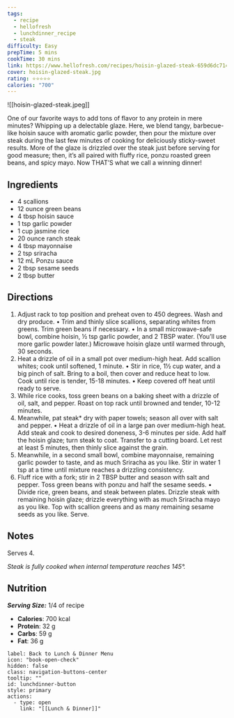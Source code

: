 ```yaml
---
tags:
  - recipe
  - hellofresh
  - lunchdinner_recipe
  - steak
difficulty: Easy
prepTime: 5 mins
cookTime: 30 mins
link: https://www.hellofresh.com/recipes/hoisin-glazed-steak-659d6dc7145e14b9dce08f8f
cover: hoisin-glazed-steak.jpg
rating: ⭐️⭐️⭐️⭐️⭐️
calories: "700"
---
```


![[hoisin-glazed-steak.jpeg]]

One of our favorite ways to add tons of flavor to any protein in mere minutes? Whipping up a delectable glaze. Here, we blend tangy, barbecue-like hoisin sauce with aromatic garlic powder, then pour the mixture over steak during the last few minutes of cooking for deliciously sticky-sweet results. More of the glaze is drizzled over the steak just before serving for good measure; then, it’s all paired with fluffy rice, ponzu roasted green beans, and spicy mayo. Now THAT’S what we call a winning dinner!

## Ingredients
- 4 scallions
- 12 ounce green beans
- 4 tbsp hoisin sauce
- 1 tsp garlic powder
- 1 cup jasmine rice
- 20 ounce ranch steak
- 4 tbsp mayonnaise
- 2 tsp sriracha
- 12 mL Ponzu sauce
- 2 tbsp sesame seeds
- 2 tbsp butter


## Directions
1. Adjust rack to top position and preheat oven to 450 degrees. Wash and dry produce. • Trim and thinly slice scallions, separating whites from greens. Trim green beans if necessary. • In a small microwave-safe bowl, combine hoisin, ½ tsp garlic powder, and 2 TBSP water. (You’ll use more garlic powder later.) Microwave hoisin glaze until warmed through, 30 seconds.
2. Heat a drizzle of oil in a small pot over medium-high heat. Add scallion whites; cook until softened, 1 minute. • Stir in rice, 1½ cup water, and a big pinch of salt. Bring to a boil, then cover and reduce heat to low. Cook until rice is tender, 15-18 minutes. • Keep covered off heat until ready to serve.
3. While rice cooks, toss green beans on a baking sheet with a drizzle of oil, salt, and pepper. Roast on top rack until browned and tender, 10-12 minutes.
4. Meanwhile, pat steak* dry with paper towels; season all over with salt and pepper. • Heat a drizzle of oil in a large pan over medium-high heat. Add steak and cook to desired doneness, 3-6 minutes per side. Add half the hoisin glaze; turn steak to coat. Transfer to a cutting board. Let rest at least 5 minutes, then thinly slice against the grain.
5. Meanwhile, in a second small bowl, combine mayonnaise, remaining garlic powder to taste, and as much Sriracha as you like. Stir in water 1 tsp at a time until mixture reaches a drizzling consistency.
6. Fluff rice with a fork; stir in 2 TBSP butter and season with salt and pepper. Toss green beans with ponzu and half the sesame seeds. • Divide rice, green beans, and steak between plates. Drizzle steak with remaining hoisin glaze; drizzle everything with as much Sriracha mayo as you like. Top with scallion greens and as many remaining sesame seeds as you like. Serve.

## Notes
Serves 4.

*Steak is fully cooked when internal temperature reaches 145°.*

## Nutrition
***Serving Size:*** 1/4 of recipe
- **Calories**: 700 kcal
- **Protein**: 32 g
- **Carbs**: 59 g
- **Fat**: 36 g


```meta-bind-button
label: Back to Lunch & Dinner Menu
icon: "book-open-check"
hidden: false
class: navigation-buttons-center
tooltip: ""
id: lunchdinner-button
style: primary
actions:
  - type: open
    link: "[[Lunch & Dinner]]"

```
 

